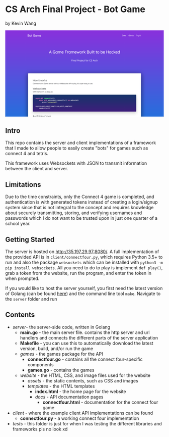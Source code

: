 # CS Arch Final Project - Bot Game
by Kevin Wang

![screenshot of website](screenshot.png)

## Intro

This repo contains the server and client implementations of a framework that I made to allow people to easily create "bots" for games such as connect 4 and tetris. 

This framework uses Websockets with JSON to transmit information between the client and server. 

## Limitations

Due to the time constraints, only the Connect 4 game is completed, and authentication is with generated tokens instead of creating a login/signup system since that is not integral to the concept and requires knowledge about securely transmitting, storing, and verifying usernames and passwords which I do not want to be trusted upon in just one quarter of a school year. 

## Getting Started

The server is hosted on http://35.197.29.97:8080/. A full implementation of the provided API is in `client/connectfour.py`, which requires Python 3.5+ to run and also the package `websockets` which can be installed with `python3 -m pip install websockets`. All you need to do to play is implement `def play()`, grab a token from the website, run the program, and enter the token in when prompted.


If you would like to host the server yourself, you first need the latest version of Golang (can be found [here](https://golang.org/)) and the command line tool `make`. Navigate to the `server` folder and run 

## Contents

- _server_- the server-side code, written in Golang
    - **main.go** - the main server file. contains the http server and url handlers and connects the different parts of the server application
    - **Makefile** - you can use this to automatically download the latest version, build, and/or run the game
    - _games_ - the games package for the API
        - **connectfour.go** - contains all the connect four-specific components
        - **games.go** - contains the games
    - _website_ - the HTML, CSS, and image files used for the website
        - _assets_ - the static contents, such as CSS and images
        - _templates_ - the HTML templates
            - **index.html** - the home page for the website
            - _docs_ - API documentation pages
                - **connectfour.html** - documentation for the connect four game
- _client_ - where the example client API implementations can be found
    - **connectfour<nolink>.py** - a working connect four implementation
- _tests_ - this folder is just for when I was testing the different libraries and frameworks pls no look xd

